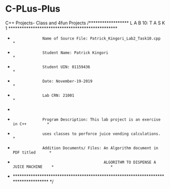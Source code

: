 # C-PLus-Plus
C++ Projects- Class and 4fun Projects
/****************** L A B 10: T A S K 1 *************************************************
 *                  Name of Source File: Patrick_Kingori_Lab2_Task10.cpp                *
 *                  Student Name: Patrick Kingori                                       *
 *                  Student UIN: 01159436                                               *
 *                  Date: November-19-2019                                              *
 *                  Lab CRN: 21001                                                      *
 * ~~~~~~~~~~~~~~~~~~~~~~~~~~~~~~~~~~~~~~~~~~~~~~~~~~~~~~~~~~~~~~~~~~~~~~~~~~~~~~~~~~~~~*~
 *                  Program Description: This lab project is an exercise in C++         *
 *                  uses classes to perforce juice vending calculations.                *
 *                  Addition Documents/ Files: An Algorithm document in PDF titled      *
 *                                             ALGORITHM TO DISPENSE A JUICE MACHINE    *                         *
 * ************************************************************************************ */
